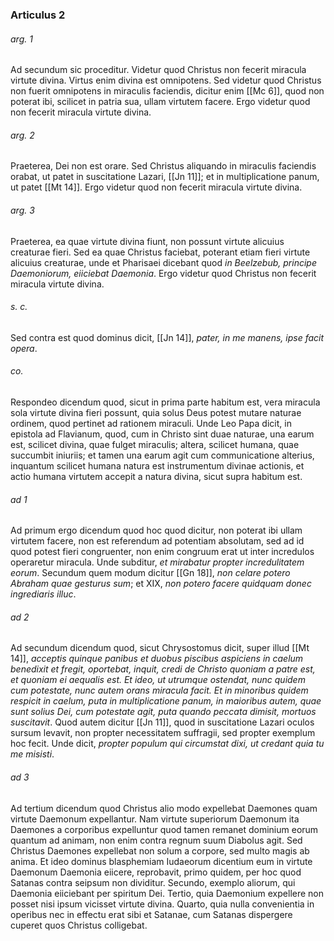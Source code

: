### Articulus 2

###### arg. 1
Ad secundum sic proceditur. Videtur quod Christus non fecerit miracula virtute divina. Virtus enim divina est omnipotens. Sed videtur quod Christus non fuerit omnipotens in miraculis faciendis, dicitur enim [[Mc 6]], quod non poterat ibi, scilicet in patria sua, ullam virtutem facere. Ergo videtur quod non fecerit miracula virtute divina.

###### arg. 2
Praeterea, Dei non est orare. Sed Christus aliquando in miraculis faciendis orabat, ut patet in suscitatione Lazari, [[Jn 11]]; et in multiplicatione panum, ut patet [[Mt 14]]. Ergo videtur quod non fecerit miracula virtute divina.

###### arg. 3
Praeterea, ea quae virtute divina fiunt, non possunt virtute alicuius creaturae fieri. Sed ea quae Christus faciebat, poterant etiam fieri virtute alicuius creaturae, unde et Pharisaei dicebant quod *in Beelzebub, principe Daemoniorum, eiiciebat Daemonia*. Ergo videtur quod Christus non fecerit miracula virtute divina.

###### s. c.
Sed contra est quod dominus dicit, [[Jn 14]], *pater, in me manens, ipse facit opera*.

###### co.
Respondeo dicendum quod, sicut in prima parte habitum est, vera miracula sola virtute divina fieri possunt, quia solus Deus potest mutare naturae ordinem, quod pertinet ad rationem miraculi. Unde Leo Papa dicit, in epistola ad Flavianum, quod, cum in Christo sint duae naturae, una earum est, scilicet divina, quae fulget miraculis; altera, scilicet humana, quae succumbit iniuriis; et tamen una earum agit cum communicatione alterius, inquantum scilicet humana natura est instrumentum divinae actionis, et actio humana virtutem accepit a natura divina, sicut supra habitum est.

###### ad 1
Ad primum ergo dicendum quod hoc quod dicitur, non poterat ibi ullam virtutem facere, non est referendum ad potentiam absolutam, sed ad id quod potest fieri congruenter, non enim congruum erat ut inter incredulos operaretur miracula. Unde subditur, *et mirabatur propter incredulitatem eorum*. Secundum quem modum dicitur [[Gn 18]], *non celare potero Abraham quae gesturus sum*; et XIX, *non potero facere quidquam donec ingrediaris illuc*.

###### ad 2
Ad secundum dicendum quod, sicut Chrysostomus dicit, super illud [[Mt 14]], *acceptis quinque panibus et duobus piscibus aspiciens in caelum benedixit et fregit, oportebat, inquit, credi de Christo quoniam a patre est, et quoniam ei aequalis est. Et ideo, ut utrumque ostendat, nunc quidem cum potestate, nunc autem orans miracula facit. Et in minoribus quidem respicit in caelum, puta in multiplicatione panum, in maioribus autem, quae sunt solius Dei, cum potestate agit, puta quando peccata dimisit, mortuos suscitavit*. Quod autem dicitur [[Jn 11]], quod in suscitatione Lazari oculos sursum levavit, non propter necessitatem suffragii, sed propter exemplum hoc fecit. Unde dicit, *propter populum qui circumstat dixi, ut credant quia tu me misisti*.

###### ad 3
Ad tertium dicendum quod Christus alio modo expellebat Daemones quam virtute Daemonum expellantur. Nam virtute superiorum Daemonum ita Daemones a corporibus expelluntur quod tamen remanet dominium eorum quantum ad animam, non enim contra regnum suum Diabolus agit. Sed Christus Daemones expellebat non solum a corpore, sed multo magis ab anima. Et ideo dominus blasphemiam Iudaeorum dicentium eum in virtute Daemonum Daemonia eiicere, reprobavit, primo quidem, per hoc quod Satanas contra seipsum non dividitur. Secundo, exemplo aliorum, qui Daemonia eiiciebant per spiritum Dei. Tertio, quia Daemonium expellere non posset nisi ipsum vicisset virtute divina. Quarto, quia nulla convenientia in operibus nec in effectu erat sibi et Satanae, cum Satanas dispergere cuperet quos Christus colligebat.

